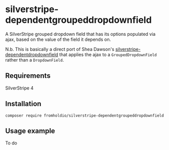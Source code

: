 # silverstripe-dependentgroupeddropdownfield

A SilverStripe grouped dropdown field that has its options populated via ajax, based on the value of the field it depends on.

N.b. This is basically a direct port of Shea Dawson's [silverstripe-dependentdropdownfield](https://github.com/sheadawson/silverstripe-dependentdropdownfield) that applies the ajax to a `GroupedDropdownField` rather than a `DropdownField`.

## Requirements

SilverStripe 4

## Installation

`composer require fromholdio/silverstripe-dependentgroupeddropdownfield`

## Usage example

To do
